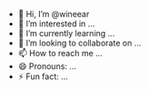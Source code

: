 - 👋 Hi, I’m @wineear
- 👀 I’m interested in ...
- 🌱 I’m currently learning ...
- 💞️ I’m looking to collaborate on ...
- 📫 How to reach me ...
- 😄 Pronouns: ...
- ⚡ Fun fact: ...

<!---
wineear/wineear is a ✨ special ✨ repository because its `README.md` (this file) appears on your GitHub profile.
You can click the Preview link to take a look at your changes.
--->
